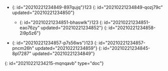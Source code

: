 - {: id="20210221234849-897qujq"}123
  {: id="20210221234849-qozj79c" updated="20210221234850"}

  - {: id="20210221234851-bhaswlk"}123
    {: id="20210221234851-eao76zy" updated="20210221234852"}
  {: id="20210221234858-2i9p5z6"}
- {: id="20210221234857-p7s56ws"}123
  {: id="20210221234857-pncm26h" updated="20210221234859"}
{: id="20210221234845-8pl7287" updated="20210221234849"}


{: id="20210221234215-mqnqavb" type="doc"}
